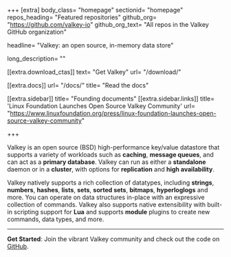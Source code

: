 +++
[extra]
body_class=  "homepage"
sectionid= "homepage"
repos_heading= "Featured repositories"
github_org= "https://github.com/valkey-io"
github_org_text= "All repos in the Valkey GitHub organization"

headline= "Valkey: an open source, in-memory data store"

long_description= ""

[[extra.download_ctas]]
text= "Get Valkey"
url=  "/download/"

[[extra.docs]]
url= "/docs/"
title= "Read the docs"


[[extra.sidebar]]
title= "Founding documents"
[[extra.sidebar.links]]
title= 'Linux Foundation Launches Open Source Valkey Community'
url= "https://www.linuxfoundation.org/press/linux-foundation-launches-open-source-valkey-community"

+++

Valkey is an open source (BSD) high-performance key/value datastore that supports a variety of workloads such as **caching**, **message queues**, and can act as a **primary database**.
Valkey can run as either a **standalone** daemon or in a **cluster**, with options for **replication** and **high availability**.

Valkey natively supports a rich collection of datatypes, including **strings**, **numbers**, **hashes**, **lists**, **sets**, **sorted sets**, **bitmaps**, **hyperloglogs** and more.
You can operate on data structures in-place with an expressive collection of commands.
Valkey also supports native extensibility with built-in scripting support for **Lua** and supports **module** plugins to create new commands, data types, and more.

---

**Get Started**: Join the vibrant Valkey community and check out the code on [GitHub](https://github.com/valkey-io/valkey).
